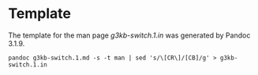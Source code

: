# Template

The template for the man page *g3kb-switch.1.in* was generated by Pandoc 3.1.9.

```ShellSession
pandoc g3kb-switch.1.md -s -t man | sed 's/\[CR\]/[CB]/g' > g3kb-switch.1.in
```
